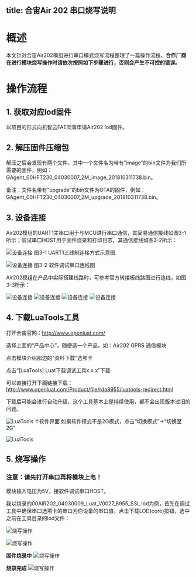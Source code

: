 title: 合宙Air 202 串口烧写说明
---
# 概述

本文针对合宙Air202模组进行串口模式烧写流程整理了一篇操作流程。**合作厂商在进行模块烧写操作时请依次按照如下步骤进行，否则会产生不可控的错误。**

# 操作流程

## 1. 获取对应lod固件

以项目的形式向机智云FAE同事申请Air202 lod固件。

## 2. 解压固件压缩包

解压之后会发现有两个文件，其中一个文件名为带有”image”的bin文件为我们所需要的固件，例如：GAgent_00HFT230_04030007_2M_image_201810311738.bin。

备注：文件名带有”upgrade”的bin文件为OTA的固件，例如：GAgent_00HFT230_04030007_2M_upgrade_201810311738.bin。

## 3. 设备连接

Air202模组的UART1主串口用于与MCU进行串口通信，其简易通信接线如图3-1所示；调试串口HOST用于固件烧录和打印日志，其通信接线如图3-2所示：

![设备连接](/assets/zh-cn/deviceDev/debug/Air202/air202programming_1.png)
图3-1  UART1三线制连接方式示意图

![设备连接](/assets/zh-cn/deviceDev/debug/Air202/air202programming_2.png)
图3-2  软件调试串口连线图

Air202模组在产品中实际搭建线路时，可参考官方转接板线路图进行连线，如图3-3所示：

![设备连接](/assets/zh-cn/deviceDev/debug/Air202/air202programming_3.png)
![设备连接](/assets/zh-cn/deviceDev/debug/Air202/air202programming_4.png)
![设备连接](/assets/zh-cn/deviceDev/debug/Air202/air202programming_5.png)
![设备连接](/assets/zh-cn/deviceDev/debug/Air202/air202programming_6.png)


## 4. 下载LuaTools工具

打开合宙官网：http://www.openluat.com/

选择上面的“产品中心”，随便选一个产品，如：Air202 GPRS 通信模块

点击模块介绍那边的“资料下载”选项卡

点击“[LuaTools] Luat下载调试工具x.x.x”下载

可以直接打开下面链接下载：
http://www.openluat.com/Product/file/rda8955/luatools-redirect.html

下载后可能会进行自动升级，这个工具基本上是持续使用，都不会出现版本过旧的问题。

![LuaTools](/assets/zh-cn/deviceDev/debug/Air202/air202programming_7.png)
↑软件界面
如果软件模式不是2G模式，点击“切换模式”→“切换至2G”

![LuaTools](/assets/zh-cn/deviceDev/debug/Air202/air202programming_8.png)


## 5. 烧写操作

### 注意：请先打开串口再将模块上电！ 
模块输入电压为5V，接软件调试串口HOST。

我以烧录的00AIR202_04030009_Luat_V0027_8955_SSL.lod为例，首先在调试工具中确保串口选项卡的串口为你设备的串口值，点击下载LOD(core)按钮，选中之前在工具目录的lod文件：

![烧写操作](/assets/zh-cn/deviceDev/debug/Air202/air202programming_9.png)

![烧写操作](/assets/zh-cn/deviceDev/debug/Air202/air202programming_10.png)

**固件烧录中**
![烧写操作](/assets/zh-cn/deviceDev/debug/Air202/air202programming_11.png)

**烧录完成**
![烧写操作](/assets/zh-cn/deviceDev/debug/Air202/air202programming_12.png)
